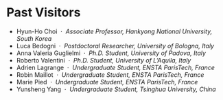 # Past Visitors

- Hyun-Ho Choi  ·  *Associate Professor, Hankyong National University, South Korea*
- Luca Bedogni  ·  *Postdoctoral Researcher, University of Bologna, Italy*
- Anna Valeria Guglielmi  ·  *Ph.D. Student, University of Padova, Italy*
- Roberto Valentini  ·  *Ph.D. Student, University of L’Aquila, Italy*
- Adrien Lagrange  ·  *Undergraduate Student, ENSTA ParisTech, France*
- Robin Maillot  ·  *Undergraduate Student, ENSTA ParisTech, France*
- Marie Pied  ·  *Undergraduate Student, ENSTA ParisTech, France*
- Yunsheng Yang  ·  *Undergraduate Student, Tsinghua University, China*
